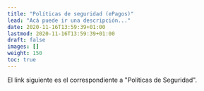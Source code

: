 ```yaml
---
title: "Políticas de seguridad (ePagos)"
lead: "Acá puede ir una descripción..."
date: 2020-11-16T13:59:39+01:00
lastmod: 2020-11-16T13:59:39+01:00
draft: false
images: []
weight: 150
toc: true
---
```


El link siguiente es el correspondiente a "Políticas de Seguridad".
